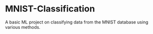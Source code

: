 # MNIST-Classification
A basic ML project on classifying data from the MNIST database using various methods.
